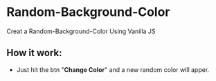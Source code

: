 # Random-Background-Color

Creat a Random-Background-Color Using Vanilla JS

## How it work:

- Just hit the btn "**Change Color**" and a new random color will apper.
